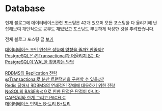 # Database

현재 블로그에 데이터베이스관련 포스팅은 42개 있으며 모든 포스팅을 다 올리기에 난잡해보여 개인적으로 공부도 재밌었고 포스팅도 뿌듯하게 작성한 것을 추려봤습니다. 

전체 블로그 포스팅 글 [보기](https://coding-review.tistory.com/category/CS%20%EC%A7%80%EC%8B%9D/%EB%8D%B0%EC%9D%B4%ED%84%B0%EB%B2%A0%EC%9D%B4%EC%8A%A4)

[데이터베이스 조인 연산은 성능에 영향을 줄까? 안줄까?](https://coding-review.tistory.com/538) <br>
[PostgreSQL은 @Transactional과 어울리지 않는다](https://coding-review.tistory.com/519)<br>
[PostgreSQL이 WAL을 활용하는 방법](https://coding-review.tistory.com/539)<br>
<br>
[RDBMS의 Replication 전략](https://coding-review.tistory.com/522)<br>
[@Transactional로 분산 트랜잭션을 구현할 수 있을까?](https://coding-review.tistory.com/484)<br>
[Redis 장애시 RDBMS의 연쇄적인 장애에 대응하기 위한 전략](https://coding-review.tistory.com/472)<br>
[NoSQL의 BASE속성으로 인한 단점은 단점이 아니다](https://coding-review.tistory.com/335)<br>
[CAP정리와 한계 그리고 PACELC](https://coding-review.tistory.com/312)<br>
[데이터베이스 인덱스 B-트리 B+트리](https://coding-review.tistory.com/355)<br>
